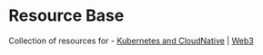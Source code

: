 # Resource Base

Collection of resources for - [Kubernetes and CloudNative](./kubernetes-and-cloudnative.md) | [Web3](./web3.md)
